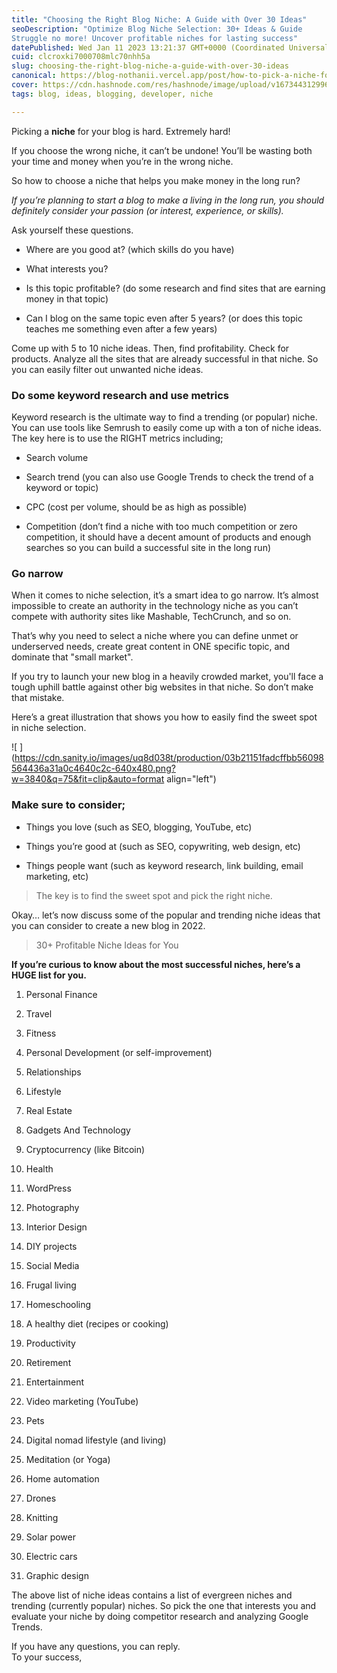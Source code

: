 ```yaml
---
title: "Choosing the Right Blog Niche: A Guide with Over 30 Ideas"
seoDescription: "Optimize Blog Niche Selection: 30+ Ideas & Guide
Struggle no more! Uncover profitable niches for lasting success"
datePublished: Wed Jan 11 2023 13:21:37 GMT+0000 (Coordinated Universal Time)
cuid: clcroxki7000708mlc70nhh5a
slug: choosing-the-right-blog-niche-a-guide-with-over-30-ideas
canonical: https://blog-nothanii.vercel.app/post/how-to-pick-a-niche-for-your-blog-plus-30-niche-ideas
cover: https://cdn.hashnode.com/res/hashnode/image/upload/v1673443129967/6ded2fbb-d3c3-47b7-aa2b-d750a69e76a9.jpeg
tags: blog, ideas, blogging, developer, niche

---
```


Picking a **niche** for your blog is hard. Extremely hard!

If you choose the wrong niche, it can’t be undone! You’ll be wasting both your time and money when you’re in the wrong niche.

So how to choose a niche that helps you make money in the long run?

*If you’re planning to start a blog to make a living in the long run, you should definitely consider your passion (or interest, experience, or skills).*

Ask yourself these questions.

* Where are you good at? (which skills do you have)
    
* What interests you?
    
* Is this topic profitable? (do some research and find sites that are earning money in that topic)
    
* Can I blog on the same topic even after 5 years? (or does this topic teaches me something even after a few years)
    

Come up with 5 to 10 niche ideas. Then, find profitability. Check for products. Analyze all the sites that are already successful in that niche. So you can easily filter out unwanted niche ideas.

### Do some keyword research and use metrics

Keyword research is the ultimate way to find a trending (or popular) niche. You can use tools like Semrush to easily come up with a ton of niche ideas. The key here is to use the RIGHT metrics including;

* Search volume
    
* Search trend (you can also use Google Trends to check the trend of a keyword or topic)
    
* CPC (cost per volume, should be as high as possible)
    
* Competition (don’t find a niche with too much competition or zero competition, it should have a decent amount of products and enough searches so you can build a successful site in the long run)
    

### Go narrow

When it comes to niche selection, it’s a smart idea to go narrow. It’s almost impossible to create an authority in the technology niche as you can’t compete with authority sites like Mashable, TechCrunch, and so on.

That’s why you need to select a niche where you can define unmet or underserved needs, create great content in ONE specific topic, and dominate that "small market".

If you try to launch your new blog in a heavily crowded market, you'll face a tough uphill battle against other big websites in that niche. So don’t make that mistake.

Here’s a great illustration that shows you how to easily find the sweet spot in niche selection.

![ ](https://cdn.sanity.io/images/uq8d038t/production/03b21151fadcffbb56098564436a31a0c4640c2c-640x480.png?w=3840&q=75&fit=clip&auto=format align="left")

### Make sure to consider;

* Things you love (such as SEO, blogging, YouTube, etc)
    
* Things you’re good at (such as SEO, copywriting, web design, etc)
    
* Things people want (such as keyword research, link building, email marketing, etc)
    

> The key is to find the sweet spot and pick the right niche.

Okay… let’s now discuss some of the popular and trending niche ideas that you can consider to create a new blog in 2022.

> 30+ Profitable Niche Ideas for You

**If you’re curious to know about the most successful niches, here’s a HUGE list for you.**

1. Personal Finance
    
2. Travel
    
3. Fitness
    
4. Personal Development (or self-improvement)
    
5. Relationships
    
6. Lifestyle
    
7. Real Estate
    
8. Gadgets And Technology
    
9. Cryptocurrency (like Bitcoin)
    
10. Health
    
11. WordPress
    
12. Photography
    
13. Interior Design
    
14. DIY projects
    
15. Social Media
    
16. Frugal living
    
17. Homeschooling
    
18. A healthy diet (recipes or cooking)
    
19. Productivity
    
20. Retirement
    
21. Entertainment
    
22. Video marketing (YouTube)
    
23. Pets
    
24. Digital nomad lifestyle (and living)
    
25. Meditation (or Yoga)
    
26. Home automation
    
27. Drones
    
28. Knitting
    
29. Solar power
    
30. Electric cars
    
31. Graphic design
    

The above list of niche ideas contains a list of evergreen niches and trending (currently popular) niches. So pick the one that interests you and evaluate your niche by doing competitor research and analyzing Google Trends.

If you have any questions, you can reply.  
To your success,